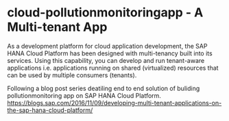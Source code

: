 # cloud-pollutionmonitoringapp - A Multi-tenant App

As a development platform for cloud application development, the SAP HANA Cloud Platform has been designed with multi-tenancy built into its services. Using this capability, you can develop and run tenant-aware applications i.e. applications running on shared (virtualized) resources that can be used by multiple consumers (tenants).

Following a blog post series deatiling end to end solution of buliding pollutionmonitoring app on SAP HANA Cloud Platform.
https://blogs.sap.com/2016/11/09/developing-multi-tenant-applications-on-the-sap-hana-cloud-platform/
